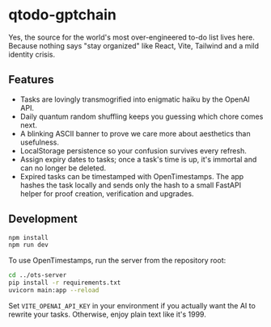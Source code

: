 # qtodo-gptchain

Yes, the source for the world's most over-engineered to-do list lives here.
Because nothing says "stay organized" like React, Vite, Tailwind and a mild
identity crisis.

## Features

- Tasks are lovingly transmogrified into enigmatic haiku by the OpenAI API.
- Daily quantum random shuffling keeps you guessing which chore comes next.
- A blinking ASCII banner to prove we care more about aesthetics than usefulness.
- LocalStorage persistence so your confusion survives every refresh.
- Assign expiry dates to tasks; once a task's time is up, it's immortal and
  can no longer be deleted.
- Expired tasks can be timestamped with OpenTimestamps. The app hashes the task locally
  and sends only the hash to a small FastAPI helper for proof creation, verification and
  upgrades.

## Development

```bash
npm install
npm run dev
```

To use OpenTimestamps, run the server from the repository root:

```bash
cd ../ots-server
pip install -r requirements.txt
uvicorn main:app --reload
```

Set `VITE_OPENAI_API_KEY` in your environment if you actually want the AI to
rewrite your tasks. Otherwise, enjoy plain text like it's 1999.
